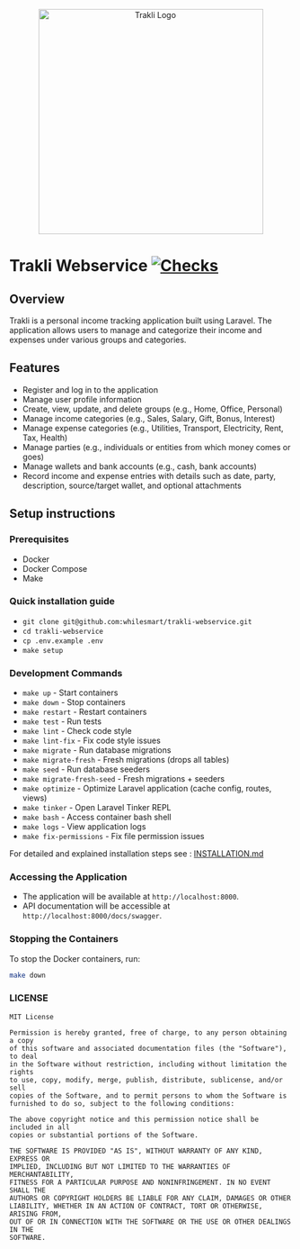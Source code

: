 <p align="center"><a href="#" target="_blank"><img src="https://github.com/whilesmart/trakli/blob/main/logo.svg" width="400" alt="Trakli Logo"></a></p>

# Trakli Webservice [![Checks](https://github.com/trakli/trakli-webservice/actions/workflows/checks.yml/badge.svg)](https://github.com/trakli/trakli-webservice/actions/workflows/checks.yml)

## Overview

Trakli is a personal income tracking application built using Laravel. The application allows users to manage and categorize their income and expenses under various groups and categories.

## Features

- Register and log in to the application
- Manage user profile information
- Create, view, update, and delete groups (e.g., Home, Office, Personal)
- Manage income categories (e.g., Sales, Salary, Gift, Bonus, Interest)
- Manage expense categories (e.g., Utilities, Transport, Electricity, Rent, Tax, Health)
- Manage parties (e.g., individuals or entities from which money comes or goes)
- Manage wallets and bank accounts (e.g., cash, bank accounts)
- Record income and expense entries with details such as date, party, description, source/target wallet, and optional attachments

## Setup instructions

### Prerequisites

- Docker
- Docker Compose
- Make

### Quick installation guide
- `git clone git@github.com:whilesmart/trakli-webservice.git`
- `cd trakli-webservice`
- `cp .env.example .env`
- `make setup`

### Development Commands
- `make up` - Start containers
- `make down` - Stop containers
- `make restart` - Restart containers
- `make test` - Run tests
- `make lint` - Check code style
- `make lint-fix` - Fix code style issues
- `make migrate` - Run database migrations
- `make migrate-fresh` - Fresh migrations (drops all tables)
- `make seed` - Run database seeders
- `make migrate-fresh-seed` - Fresh migrations + seeders
- `make optimize` - Optimize Laravel application (cache config, routes, views)
- `make tinker` - Open Laravel Tinker REPL
- `make bash` - Access container bash shell
- `make logs` - View application logs
- `make fix-permissions` - Fix file permission issues

For detailed and explained installation steps see : [INSTALLATION.md](INSTALLATION.md)

### Accessing the Application

- The application will be available at `http://localhost:8000`.
- API documentation will be accessible at `http://localhost:8000/docs/swagger`.

### Stopping the Containers

To stop the Docker containers, run:

```bash
make down
```

### LICENSE

```
MIT License

Permission is hereby granted, free of charge, to any person obtaining a copy
of this software and associated documentation files (the "Software"), to deal
in the Software without restriction, including without limitation the rights
to use, copy, modify, merge, publish, distribute, sublicense, and/or sell
copies of the Software, and to permit persons to whom the Software is
furnished to do so, subject to the following conditions:

The above copyright notice and this permission notice shall be included in all
copies or substantial portions of the Software.

THE SOFTWARE IS PROVIDED "AS IS", WITHOUT WARRANTY OF ANY KIND, EXPRESS OR
IMPLIED, INCLUDING BUT NOT LIMITED TO THE WARRANTIES OF MERCHANTABILITY,
FITNESS FOR A PARTICULAR PURPOSE AND NONINFRINGEMENT. IN NO EVENT SHALL THE
AUTHORS OR COPYRIGHT HOLDERS BE LIABLE FOR ANY CLAIM, DAMAGES OR OTHER
LIABILITY, WHETHER IN AN ACTION OF CONTRACT, TORT OR OTHERWISE, ARISING FROM,
OUT OF OR IN CONNECTION WITH THE SOFTWARE OR THE USE OR OTHER DEALINGS IN THE
SOFTWARE.
```
